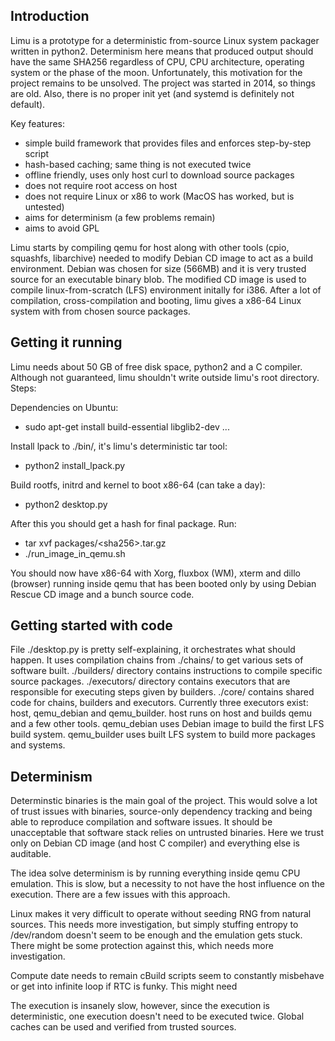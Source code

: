 Introduction
------------

Limu is a prototype for a deterministic from-source Linux system packager
written in python2. Determinism here means that produced output should have the
same SHA256 regardless of CPU, CPU architecture, operating system or the
phase of the moon. Unfortunately, this motivation for the project remains to be
unsolved. The project was started in 2014, so things are old. Also, there
is no proper init yet (and systemd is definitely not default).

Key features:
 * simple build framework that provides files and enforces step-by-step script 
 * hash-based caching; same thing is not executed twice
 * offline friendly, uses only host curl to download source packages
 * does not require root access on host
 * does not require Linux or x86 to work (MacOS has worked, but is untested)
 * aims for determinism (a few problems remain)
 * aims to avoid GPL

Limu starts by compiling qemu for host along with other tools (cpio, squashfs,
libarchive) needed to modify Debian CD image to act as a build environment.
Debian was chosen for size (566MB) and it is very trusted source for an
executable binary blob. The modified CD image is used to compile
linux-from-scratch (LFS) environment initally for i386. After a lot of
compilation, cross-compilation and booting, limu gives a x86-64 Linux system
with from chosen source packages.

Getting it running
------------------

Limu needs about 50 GB of free disk space, python2 and a C compiler. Although
not guaranteed, limu shouldn't write outside limu's root directory. Steps:

Dependencies on Ubuntu:
 * sudo apt-get install build-essential libglib2-dev ...

Install lpack to ./bin/, it's limu's deterministic tar tool:
 * python2 install\_lpack.py

Build rootfs, initrd and kernel to boot x86-64 (can take a day):
 * python2 desktop.py

After this you should get a hash for final package. Run:
 * tar xvf packages/\<sha256\>.tar.gz
 * ./run\_image\_in\_qemu.sh

You should now have x86-64 with Xorg, fluxbox (WM), xterm and dillo (browser)
running inside qemu that has been booted only by using Debian Rescue CD image
and a bunch source code.

Getting started with code
-------------------------

File ./desktop.py is pretty self-explaining, it orchestrates what should
happen. It uses compilation chains from ./chains/ to get various sets of
software built. ./builders/ directory contains instructions to compile specific
source packages. ./executors/ directory contains executors that are responsible
for executing steps given by builders. ./core/ contains shared code for chains,
builders and executors. Currently three executors exist: host, qemu\_debian and
qemu\_builder. host runs on host and builds qemu and a few other tools.
qemu\_debian uses Debian image to build the first LFS build system.
qemu\_builder uses built LFS system to build more packages and systems.

Determinism
-----------

Determinstic binaries is the main goal of the project. This would solve a lot
of trust issues with binaries, source-only dependency tracking and being
able to reproduce compilation and software issues. It should be
unacceptable that software stack relies on untrusted binaries. Here we trust
only on Debian CD image (and host C compiler) and everything else is auditable.

The idea solve determinism is by running everything inside qemu CPU emulation.
This is slow, but a necessity to not have the host influence on the
execution. There are a few issues with this approach.

Linux makes it very difficult to operate without seeding RNG from natural
sources. This needs more investigation, but simply stuffing entropy to
/dev/random doesn't seem to be enough and the emulation gets stuck. There might
be some protection against this, which needs more investigation.

Compute date needs to remain cBuild scripts seem to constantly misbehave or get into infinite loop if RTC is
funky. This might need 

The execution is insanely slow, however, since the execution is deterministic,
one execution doesn't need to be executed twice. Global caches can be used and
verified from trusted sources.
